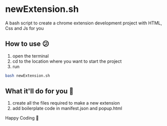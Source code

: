 
# newExtension.sh
A bash script to create a chrome extension development project with HTML, Css and Js  for you 

## How to use 😕
1. open the terminal 
2. cd to the location where you want to start the project
3. run 
```bash
bash newExtension.sh
```

## What it'll do for you 🤔
1. create all the files required to make a new extension
2. add boilerplate code in manifest.json and popup.html

Happy Coding 🙂
